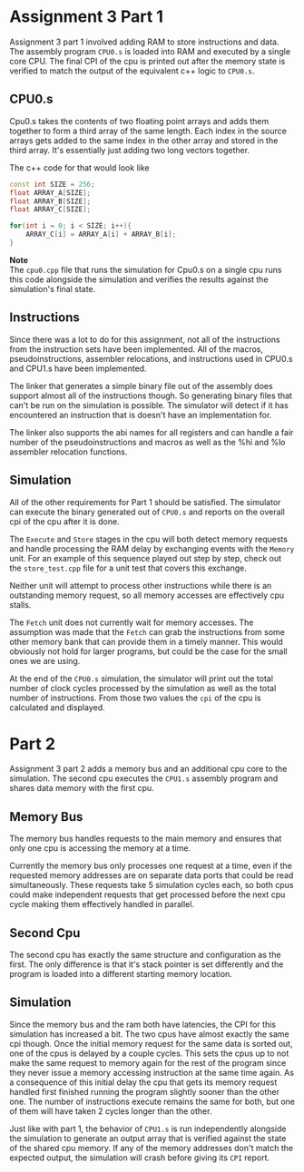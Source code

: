 # Assignment 3 Part 1

Assignment 3 part 1 involved adding RAM to store instructions and data. The assembly program `CPU0.s` is loaded into RAM and executed by a single core CPU. The final CPI of the cpu is printed out after the memory state is verified to match the output of the equivalent c++ logic to `CPU0.s`.

## CPU0.s
Cpu0.s takes the contents of two floating point arrays and adds them together to form a third array of the same length. Each index in the source arrays gets added to the same index in the other array and stored in the third array. It's essentially just adding two long vectors together.

The c++ code for that would look like
```c++
const int SIZE = 256;
float ARRAY_A[SIZE];
float ARRAY_B[SIZE];
float ARRAY_C[SIZE];

for(int i = 0; i < SIZE; i++){
    ARRAY_C[i] = ARRAY_A[i] + ARRAY_B[i];
}
```
**Note**  
The `cpu0.cpp` file that runs the simulation for Cpu0.s on a single cpu runs this code alongside the simulation and verifies the results against the simulation's final state.

## Instructions
Since there was a lot to do for this assignment, not all of the instructions from the instruction sets have been implemented. All of the macros, pseudoinstructions, assembler relocations, and instructions used in CPU0.s and CPU1.s have been implemented.

The linker that generates a simple binary file out of the assembly does support almost all of the instructions though. So generating binary files that can't be run on the simulation is possible. The simulator will detect if it has encountered an instruction that is doesn't have an implementation for.

The linker also supports the abi names for all registers and can handle a fair number of the pseudoinstructions and macros as well as the %hi and %lo assembler relocation functions.


## Simulation
All of the other requirements for Part 1 should be satisfied. The simulator can execute the binary generated out of `CPU0.s` and reports on the overall cpi of the cpu after it is done.

The `Execute` and `Store` stages in the cpu will both detect memory requests and handle processing the RAM delay by exchanging events with the `Memory` unit. For an example of this sequence played out step by step, check out the `store_test.cpp` file for a unit test that covers this exchange.

Neither unit will attempt to process other instructions while there is an outstanding memory request, so all memory accesses are effectively cpu stalls.

The `Fetch` unit does not currently wait for memory accesses. The assumption was made that the `Fetch` can grab the instructions from some other memory bank that can provide them in a timely manner. This would obviously not hold for larger programs, but could be the case for the small ones we are using.

At the end of the `CPU0.s` simulation, the simulator will print out the total number of clock cycles processed by the simulation as well as the total number of instructions. From those two values the `cpi` of the cpu is calculated and displayed.

# Part 2

Assignment 3 part 2 adds a memory bus and an additional cpu core to the simulation. The second cpu executes the `CPU1.s` assembly program and shares data memory with the first cpu.

## Memory Bus
The memory bus handles requests to the main memory and ensures that only one cpu is accessing the memory at a time.

Currently the memory bus only processes one request at a time, even if the requested memory addresses are on separate data ports that could be read simultaneously. These requests take 5 simulation cycles each, so both cpus could make independent requests that get processed before the next cpu cycle making them effectively handled in parallel.

## Second Cpu
The second cpu has exactly the same structure and configuration as the first. The only difference is that it's stack pointer is set differently and the program is loaded into a different starting memory location.

## Simulation
Since the memory bus and the ram both have latencies, the CPI for this simulation has increased a bit. The two cpus have almost exactly the same cpi though. Once the initial memory request for the same data is sorted out, one of the cpus is delayed by a couple cycles. This sets the cpus up to not make the same request to memory again for the rest of the program since they never issue a memory accessing instruction at the same time again. As a consequence of this initial delay the cpu that gets its memory request handled first finished running the program slightly sooner than the other one. The number of instructions execute remains the same for both, but one of them will have taken 2 cycles longer than the other.

Just like with part 1, the behavior of `CPU1.s` is run independently alongside the simulation to generate an output array that is verified against the state of the shared cpu memory. If any of the memory addresses don't match the expected output, the simulation will crash before giving its `CPI` report.
